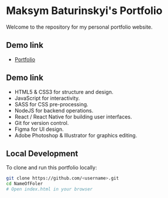 # Maksym Baturinskyi's Portfolio

Welcome to the repository for my personal portfolio website.
## Demo link
 - [Portfolio](http://todomvc.com/examples/vanillajs/)

## Demo link

- HTML5 & CSS3 for structure and design.
- JavaScript for interactivity.
- SASS for CSS pre-processing.
- NodeJS for backend operations.
- React / React Native for building user interfaces.
- Git for version control.
- Figma for UI design.
- Adobe Photoshop & Illustrator for graphics editing.


## Local Development

To clone and run this portfolio locally:

```bash
git clone https://github.com/<username>.git
cd NameOfFoler
# Open index.html in your browser


